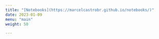 ```yaml
---
title: "[Notebooks](https://marcelcastrobr.github.io/notebooks/)"
date: 2023-01-09
menu: "main"
weight: 50

---
```




